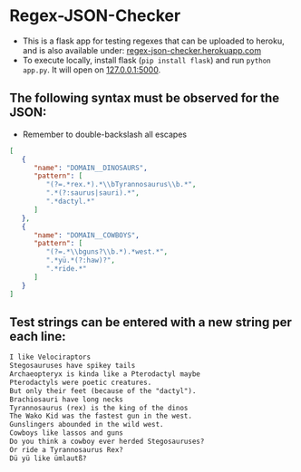 # Regex-JSON-Checker

- This is a flask app for testing regexes that can be uploaded to heroku, and is also available under:
[regex-json-checker.herokuapp.com](https://regex-json-checker.herokuapp.com)
- To execute locally, install flask (`pip install flask`) and run `python app.py`. It will open on [127.0.0.1:5000](http://127.0.0.1:5000/).

## The following syntax must be observed for the JSON:
- Remember to double-backslash all escapes
```json
[
   {
      "name": "DOMAIN__DINOSAURS",
      "pattern": [
         "(?=.*rex.*).*\\bTyrannosaurus\\b.*",
         ".*(?:saurus|sauri).*",
         ".*dactyl.*"
      ]
   },
   {
      "name": "DOMAIN__COWBOYS",
      "pattern": [
         "(?=.*\\bguns?\\b.*).*west.*",
         ".*yü.*(?:haw)?",
         ".*ride.*"
      ]
   }
]
```
## Test strings can be entered with a new string per each line:

```txt
I like Velociraptors
Stegosauruses have spikey tails
Archaeopteryx is kinda like a Pterodactyl maybe
Pterodactyls were poetic creatures. 
But only their feet (because of the "dactyl").
Brachiosauri have long necks
Tyrannosaurus (rex) is the king of the dinos
The Wako Kid was the fastest gun in the west.
Gunslingers abounded in the wild west.
Cowboys like lassos and guns
Do you think a cowboy ever herded Stegosauruses?
Or ride a Tyrannosaurus Rex?
Dü yü like ümlautß?
```